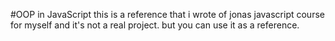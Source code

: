 #OOP in JavaScript
this is a reference that i wrote of jonas javascript course for myself and it's not a real project.
but you can use it as a reference.
